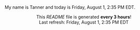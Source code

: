 My name is Tanner and today is Friday, August 1, 2:35 PM EDT.

<p align="center">This <i>README</i> file is generated <b>every 3 hours</b>!</br>Last refresh: Friday, August 1, 2:35 PM EDT<br /></p>
